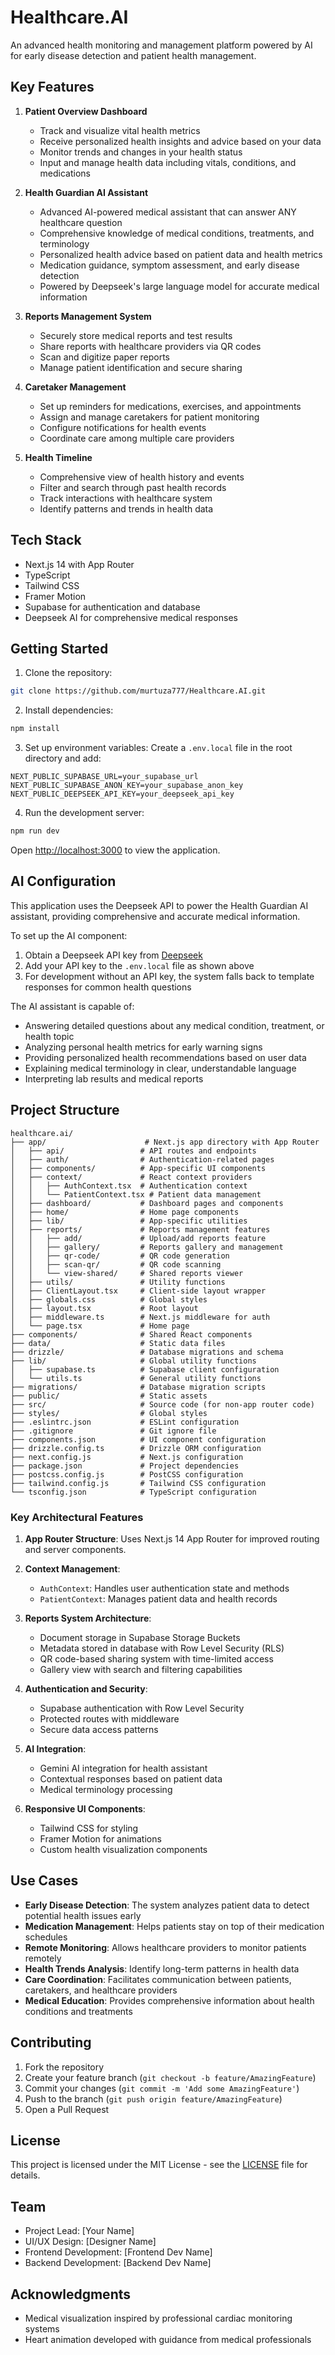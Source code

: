 # Healthcare.AI

An advanced health monitoring and management platform powered by AI for early disease detection and patient health management.

## Key Features

1. **Patient Overview Dashboard**
   - Track and visualize vital health metrics
   - Receive personalized health insights and advice based on your data
   - Monitor trends and changes in your health status
   - Input and manage health data including vitals, conditions, and medications

2. **Health Guardian AI Assistant**
   - Advanced AI-powered medical assistant that can answer ANY healthcare question
   - Comprehensive knowledge of medical conditions, treatments, and terminology
   - Personalized health advice based on patient data and health metrics
   - Medication guidance, symptom assessment, and early disease detection
   - Powered by Deepseek's large language model for accurate medical information

3. **Reports Management System**
   - Securely store medical reports and test results
   - Share reports with healthcare providers via QR codes
   - Scan and digitize paper reports
   - Manage patient identification and secure sharing

4. **Caretaker Management**
   - Set up reminders for medications, exercises, and appointments
   - Assign and manage caretakers for patient monitoring
   - Configure notifications for health events
   - Coordinate care among multiple care providers

5. **Health Timeline**
   - Comprehensive view of health history and events
   - Filter and search through past health records
   - Track interactions with healthcare system
   - Identify patterns and trends in health data

## Tech Stack

- Next.js 14 with App Router
- TypeScript
- Tailwind CSS
- Framer Motion
- Supabase for authentication and database
- Deepseek AI for comprehensive medical responses

## Getting Started

1. Clone the repository:
```bash
git clone https://github.com/murtuza777/Healthcare.AI.git
```

2. Install dependencies:
```bash
npm install
```

3. Set up environment variables:
Create a `.env.local` file in the root directory and add:
```env
NEXT_PUBLIC_SUPABASE_URL=your_supabase_url
NEXT_PUBLIC_SUPABASE_ANON_KEY=your_supabase_anon_key
NEXT_PUBLIC_DEEPSEEK_API_KEY=your_deepseek_api_key
```

4. Run the development server:
```bash
npm run dev
```

Open [http://localhost:3000](http://localhost:3000) to view the application.

## AI Configuration

This application uses the Deepseek API to power the Health Guardian AI assistant, providing comprehensive and accurate medical information.

To set up the AI component:

1. Obtain a Deepseek API key from [Deepseek](https://platform.deepseek.com)
2. Add your API key to the `.env.local` file as shown above
3. For development without an API key, the system falls back to template responses for common health questions

The AI assistant is capable of:
- Answering detailed questions about any medical condition, treatment, or health topic
- Analyzing personal health metrics for early warning signs
- Providing personalized health recommendations based on user data
- Explaining medical terminology in clear, understandable language
- Interpreting lab results and medical reports

## Project Structure

```
healthcare.ai/
├── app/                      # Next.js app directory with App Router
│   ├── api/                 # API routes and endpoints
│   ├── auth/                # Authentication-related pages
│   ├── components/          # App-specific UI components
│   ├── context/             # React context providers
│   │   ├── AuthContext.tsx  # Authentication context
│   │   └── PatientContext.tsx # Patient data management
│   ├── dashboard/           # Dashboard pages and components
│   ├── home/                # Home page components
│   ├── lib/                 # App-specific utilities
│   ├── reports/             # Reports management features
│   │   ├── add/             # Upload/add reports feature
│   │   ├── gallery/         # Reports gallery and management
│   │   ├── qr-code/         # QR code generation
│   │   ├── scan-qr/         # QR code scanning
│   │   └── view-shared/     # Shared reports viewer
│   ├── utils/               # Utility functions
│   ├── ClientLayout.tsx     # Client-side layout wrapper
│   ├── globals.css          # Global styles
│   ├── layout.tsx           # Root layout
│   ├── middleware.ts        # Next.js middleware for auth
│   └── page.tsx             # Home page
├── components/              # Shared React components
├── data/                    # Static data files
├── drizzle/                 # Database migrations and schema
├── lib/                     # Global utility functions
│   ├── supabase.ts          # Supabase client configuration
│   └── utils.ts             # General utility functions
├── migrations/              # Database migration scripts
├── public/                  # Static assets
├── src/                     # Source code (for non-app router code)
├── styles/                  # Global styles
├── .eslintrc.json           # ESLint configuration
├── .gitignore               # Git ignore file
├── components.json          # UI component configuration
├── drizzle.config.ts        # Drizzle ORM configuration
├── next.config.js           # Next.js configuration
├── package.json             # Project dependencies
├── postcss.config.js        # PostCSS configuration
├── tailwind.config.js       # Tailwind CSS configuration
└── tsconfig.json            # TypeScript configuration
```

### Key Architectural Features

1. **App Router Structure**: Uses Next.js 14 App Router for improved routing and server components.

2. **Context Management**: 
   - `AuthContext`: Handles user authentication state and methods
   - `PatientContext`: Manages patient data and health records

3. **Reports System Architecture**:
   - Document storage in Supabase Storage Buckets
   - Metadata stored in database with Row Level Security (RLS)
   - QR code-based sharing system with time-limited access
   - Gallery view with search and filtering capabilities

4. **Authentication and Security**:
   - Supabase authentication with Row Level Security
   - Protected routes with middleware
   - Secure data access patterns
   
5. **AI Integration**:
   - Gemini AI integration for health assistant
   - Contextual responses based on patient data
   - Medical terminology processing
   
6. **Responsive UI Components**:
   - Tailwind CSS for styling
   - Framer Motion for animations
   - Custom health visualization components

## Use Cases

- **Early Disease Detection**: The system analyzes patient data to detect potential health issues early
- **Medication Management**: Helps patients stay on top of their medication schedules
- **Remote Monitoring**: Allows healthcare providers to monitor patients remotely
- **Health Trends Analysis**: Identify long-term patterns in health data
- **Care Coordination**: Facilitates communication between patients, caretakers, and healthcare providers
- **Medical Education**: Provides comprehensive information about health conditions and treatments

## Contributing

1. Fork the repository
2. Create your feature branch (`git checkout -b feature/AmazingFeature`)
3. Commit your changes (`git commit -m 'Add some AmazingFeature'`)
4. Push to the branch (`git push origin feature/AmazingFeature`)
5. Open a Pull Request

## License

This project is licensed under the MIT License - see the [LICENSE](LICENSE) file for details.

## Team

- Project Lead: [Your Name]
- UI/UX Design: [Designer Name]
- Frontend Development: [Frontend Dev Name]
- Backend Development: [Backend Dev Name]

## Acknowledgments

- Medical visualization inspired by professional cardiac monitoring systems
- Heart animation developed with guidance from medical professionals
